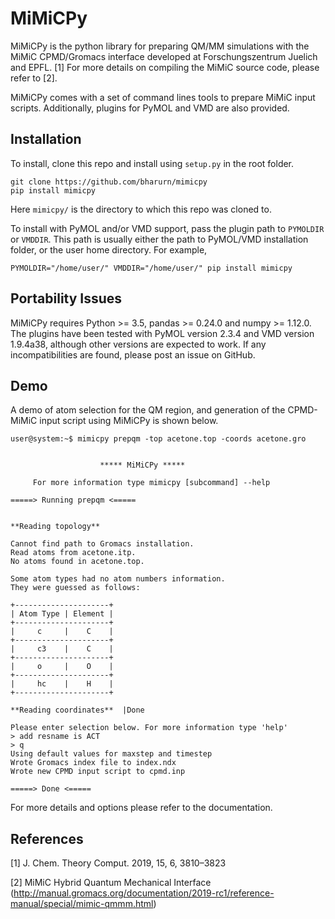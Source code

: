 # MiMiCPy
MiMiCPy is the python library for preparing QM/MM simulations with the MiMiC CPMD/Gromacs interface developed at Forschungszentrum Juelich and EPFL. [1] For more details on compiling the MiMiC source code, please refer to [2].

MiMiCPy comes with a set of command lines tools to prepare MiMiC input scripts. Additionally, plugins for PyMOL and VMD are also provided.

## Installation
To install, clone this repo and install using ```setup.py``` in the root folder.
```
git clone https://github.com/bharurn/mimicpy
pip install mimicpy
```
Here ```mimicpy/``` is the directory to which this repo was cloned to.

To install with PyMOL and/or VMD support, pass the plugin path to ```PYMOLDIR``` or ```VMDDIR```. This path is usually either the path to PyMOL/VMD installation folder, or the user home directory. For example,
```
PYMOLDIR="/home/user/" VMDDIR="/home/user/" pip install mimicpy
```

## Portability Issues
MiMiCPy requires Python >= 3.5, pandas >= 0.24.0 and numpy >= 1.12.0. The plugins have been tested with PyMOL version 2.3.4 and VMD version 1.9.4a38, although other versions are expected to work. If any incompatibilities are found, please post an issue on GitHub.

## Demo
A demo of atom selection for the QM region, and generation of the CPMD-MiMiC input script using MiMiCPy is shown below.
```console
user@system:~$ mimicpy prepqm -top acetone.top -coords acetone.gro


 	                ***** MiMiCPy *****

 	 For more information type mimicpy [subcommand] --help

=====> Running prepqm <=====


**Reading topology**

Cannot find path to Gromacs installation.
Read atoms from acetone.itp.
No atoms found in acetone.top.

Some atom types had no atom numbers information.
They were guessed as follows:

+---------------------+
| Atom Type | Element |
+---------------------+
|     c     |    C    |
+---------------------+
|     c3    |    C    |
+---------------------+
|     o     |    O    |
+---------------------+
|     hc    |    H    |
+---------------------+

**Reading coordinates**  |Done

Please enter selection below. For more information type 'help'
> add resname is ACT
> q
Using default values for maxstep and timestep
Wrote Gromacs index file to index.ndx
Wrote new CPMD input script to cpmd.inp

=====> Done <=====

```

For more details and options please refer to the documentation.
 
## References
[1] J. Chem. Theory Comput. 2019, 15, 6, 3810–3823

[2] MiMiC Hybrid Quantum Mechanical Interface (http://manual.gromacs.org/documentation/2019-rc1/reference-manual/special/mimic-qmmm.html)
